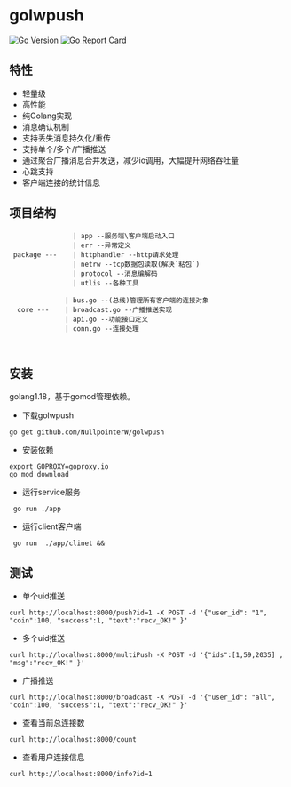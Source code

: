 # golwpush
[![Go
Version](https://img.shields.io/github/go-mod/go-version/rwxrob/structs)](https://tip.golang.org/doc/go1.18)
[![Go Report
Card](https://goreportcard.com/badge/github.com/NullpointerW/golwpush)](https://goreportcard.com/report/github.com/NullpointerW/golwpush)
## 特性
 * 轻量级
 * 高性能
 * 纯Golang实现
 * 消息确认机制
 * 支持丢失消息持久化/重传
 * 支持单个/多个/广播推送
 * 通过聚合广播消息合并发送，减少io调用，大幅提升网络吞吐量
 * 心跳支持
 * 客户端连接的统计信息

 ## 项目结构

```
                | app --服务端\客户端启动入口
                | err --异常定义
 package ---    | httphandler --http请求处理
                | netrw --tcp数据包读取(解决`粘包`)
                | protocol --消息编解码
                | utlis --各种工具

              | bus.go --(总线)管理所有客户端的连接对象
  core ---    | broadcast.go --广播推送实现
              | api.go --功能接口定义
              | conn.go --连接处理

    
```
 
 ## 安装

golang1.18，基于gomod管理依赖。

* 下载golwpush

```
go get github.com/NullpointerW/golwpush
```

* 安装依赖

```
export GOPROXY=goproxy.io
go mod download
```

* 运行service服务

```
 go run ./app 
```

* 运行client客户端
```
 go run  ./app/clinet &&
```

## 测试
 * 单个uid推送
 ```
curl http://localhost:8000/push?id=1 -X POST -d '{"user_id": "1", "coin":100, "success":1, "text":"recv_OK!" }' 

```
 * 多个uid推送
 ```
curl http://localhost:8000/multiPush -X POST -d '{"ids":[1,59,2035] , "msg":"recv_OK!" }' 

```
 * 广播推送
 ```
curl http://localhost:8000/broadcast -X POST -d '{"user_id": "all", "coin":100, "success":1, "text":"recv_OK!" }' 

```
 * 查看当前总连接数
 ```
curl http://localhost:8000/count 

```

 * 查看用户连接信息
 ```
curl http://localhost:8000/info?id=1

```

